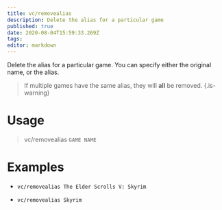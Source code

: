 ```yaml
---
title: vc/removealias
description: Delete the alias for a particular game
published: true
date: 2020-08-04T15:59:33.269Z
tags: 
editor: markdown
---
```


Delete the alias for a particular game. You can specify either the original name, or the alias.

> If multiple games have the same alias, they will **all** be removed.
{.is-warning}



# Usage

> vc/removealias `GAME NAME `


# Examples

* `vc/removealias The Elder Scrolls V: Skyrim`
- `vc/removealias Skyrim`
 